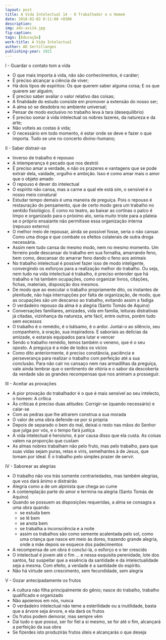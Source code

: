 ```yaml
---
layout: post
title: A Vida Intelectual 14 - O Trabalhador e o Homem
date: 2018-02-02 0:11:00 +0300
description: 
img: ads-avi14.jpg
fig-caption: 
tags: [Educação]
work-title: A Vida Intelectual
author: AD Sertillanges
publishing-year: 1921
---
```


I - Guardar o contato tom a vida

* O que mais importa à vida, não são conhecimentos, é caráter;
* É preciso alcançar a ciência de viver;
* Há dois tipos de espíritos: Os que querem saber alguma coisa; E os que querem ser alguém;
* É preciso saber avaliar o valor relativo das coisas;
* A finalidade do estudo consiste em promover a extensão do nosso ser;
* A alma só se desdobra no ambiente universal;
* Pensar de modo exclusivo no trabalho leva à tara (desequilíbrio)
* É preciso somar à vida intelectual os nobres lazeres, da natureza e da arte;
* Não volteis as costas à vida;
* O necessário em todo momento, é estar onde se deve e fazer o que importa. Tudo se une no concerto divino-humano;

II - Saber distrair-se

* Inverso de trabalho é repouso
* A intemperança é pecado que nos destrói
* É preciso amar a verdade, e não os prazeres e vantagens que se pode extrair dela, vaidade, orgulho e ambição. Isso é como amar mais o amor que o objeto amado
* O repouso é dever do intelectual
* O espírito não cansa, mas a carne a qual ele está sim, o sensível é o nosso meio conatural
* Estudar tempo demais é uma maneira de preguiça. Pois o repouso é restauração do pensamento, que de certo modo gera um trabalho no sentido fisiológico. É como no teatro, ao baixar as cortinas o palco é limpo e organizado para o próximo ato, seria muito triste para a plateia se o próprio ensaiante não permitisse essa organização interna (repouso externo)
* O melhor meio de repousar, ainda se possível fosse, seria o não cansar. Como uma droga e que combate os efeitos colaterais de outra droga necessária.
* Assim nem tudo cansa do mesmo modo, nem no mesmo momento. Um ferreiro pode descansar do trabalho em sua fornalha, amarrando feno, bem como, descansar do amarrar feno dando o feno aos animais
* No trabalho intelectual é possível fazer isso de modo inteligente, convergindo os esforços para a realização melhor do trabalho. Ou seja, nem tudo na vida intelectual é trabalho, é preciso entender que há trabalho e há também ocupações, como organizar livros, citações, fichas, materiais, disposição dos mesmos.
* De modo que ao executar o trabalho propriamente dito, os instantes de plenitude, não haja interrupções por falta de organização, de modo, que as ocupações são um descanso ao trabalho, evitando assim a fadiga
* O verdadeiro repouso da alma é a alegria (Santo Tomás de Aquino)
* Conversações familiares, amizades, vida em família, leituras distrativas já citadas, vizinhança da natureza, arte fácil, entre outros, porém tudo sem excessos
* O trabalho é o remédio, é o bálsamo, é o ardor. Juntai-o ao silêncio, seu companheiro, à oração, sua inspiradora. E saboriais as delícias da amizade, e estarais equipados para lutar e vencer
* Sendo o trabalho remédio, temos também o veneno, que é o seu oposto. A preguiça é a mãe de todos os vícios
* Como dito anteriormente, é preciso constância, paciência e perseverança para realizar o trabalho com perfeição até a sua conclusão. Para não cair no cansaço nem nas armadilhas da preguiça, vale ainda lembrar que o sentimento de vitória e o sabor da descoberta da verdade são as grandes recompensas que nos animam a prosseguir.

III - Aceitar as provações

* A pior provação do trabalhador é o que é mais sensível ao seu intelecto, o homem: A crítica
* Às críticas é preciso duas atitudes: Corrigir-se (quando necessário) e calar-se
* Com as pedras que lhe atirarem construa a sua morada
* O valor de uma obra defende-se por si própria
* Depois de separado o bem do mal, deixai o resto nas mãos do Senhor que julga por vós, e o tempo fará justiça
* A vida intelectual é heroísmo, é por causa disso que ela custa. As coisas valem na proporção que custam
* As almas nobres trabalham não pelo fruto, mas pelo trabalho, para que suas vidas sejam puras, retas e viris, semelhantes à de Jesus, que tomam por ideal. É o trabalho pelo simples prazer de servir.

IV - Saborear as alegrias

* O trabalho não vos trás somente contrariedades, mas também alegrias, que vos dará ânimo e distrairão
* Alegria como a de um alpinista que chega ao cume
* A contemplação parte do amor e termina na alegria (Santo Tomás de Aquino)
* Quando se possuem as disposições requeridas, a alma se consagra a uma obra quando:
  * se estuda bem
  * se lê bem 
  * se anota bem 
  * se trabalha a inconsciência e a noite
  * assim os trabalhos são como semente acalentada pelo sol, como uma criança que nasce em meio às dores, trazendo grande alegria, onde a mãe depois se esquece dos padecimentos
* A recompensa de um obra é concluí-la, o esforço e o ter crescido
* O intelectual é jovem até o fim ... e nessa esquisita perenidade, lote dos santos, faz suspeitar que a essência da santidade e da intelectualidade seja a mesma. Com efeito, a verdade é a santidade do espírito.
* Não há virtude sem crescimento, sem fecundidade, sem alegria

V - Gozar antecipadamente os frutos

* A cultura não filha principalmente do gênio; nasce do trabalho, trabalho qualificado e organizado
* Não apoiemos em nós, nunca
* O verdadeiro intelectual não teme a esterilidade ou a inutilidade, basta que a árvore seja árvore, e ela dará os frutos
* Os frutos podem demorar, mas sempre vêm
* Dai tudo o que possui, ser for fiel a si mesmo, se for até o fim, alcançará a perfeição da sua obra
* Se fizerdes isto produzirás frutos úteis e alcançarás o que deseja

